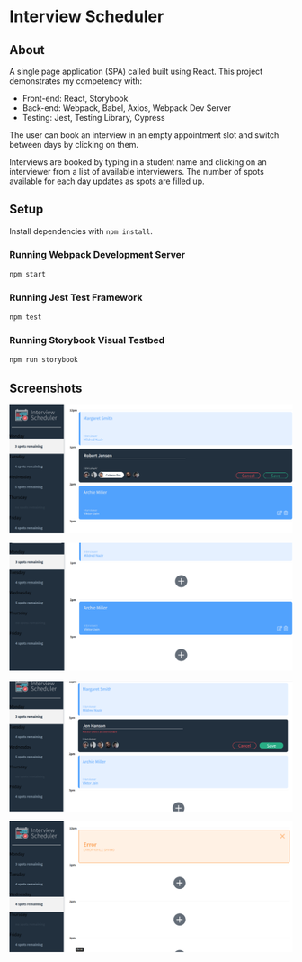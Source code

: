 # Interview Scheduler

## About

A single page application (SPA) called built using React. This project demonstrates my competency with:
 
* Front-end: React, Storybook
* Back-end: Webpack, Babel, Axios, Webpack Dev Server
* Testing: Jest, Testing Library, Cypress

The user can book an interview in an empty appointment slot and switch between days by clicking on them.

Interviews are booked by typing in a student name and clicking on an interviewer from a list of available interviewers. The number of spots available for each day updates as spots are filled up.

## Setup

Install dependencies with `npm install`.

### Running Webpack Development Server

```sh
npm start
```

### Running Jest Test Framework

```sh
npm test
```

### Running Storybook Visual Testbed

```sh
npm run storybook
```
## Screenshots

!["Scheduling Appointments"](https://github.com/RodoMark/scheduler/blob/master/public/images/screenshots/schedule_appointment.png?raw=true)

!["Eding or Deleting Appointments"](https://github.com/RodoMark/scheduler/blob/master/public/images/screenshots/edit_appointment.png?raw=true)

!["Form Validation"](https://github.com/RodoMark/scheduler/blob/master/public/images/screenshots/form_validation.png?raw=true)

!["Error Messages"](https://github.com/RodoMark/scheduler/blob/master/public/images/screenshots/error_messages.png?raw=true)

